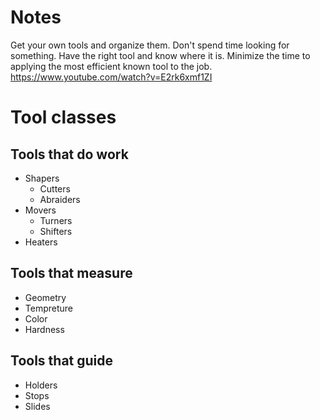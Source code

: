 # Notes

Get your own tools and organize them. Don't spend time looking for something. Have the right tool and know where it is.
Minimize the time to applying the most efficient known tool to the job.
https://www.youtube.com/watch?v=E2rk6xmf1ZI

# Tool classes

## Tools that do work
* Shapers
  * Cutters
  * Abraiders
* Movers
  * Turners
  * Shifters
* Heaters

## Tools that measure
* Geometry
* Tempreture
* Color
* Hardness

## Tools that guide
* Holders
* Stops
* Slides
